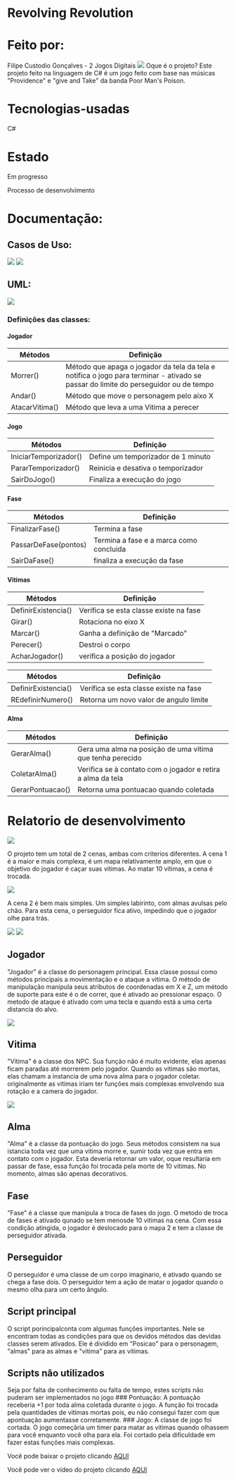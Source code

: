 # Revolving Revolution
# Feito por:
Filipe Custodio Gonçalves - 2 Jogos Digitais
<img src="https://i.ytimg.com/vi/UWnE9sCJEgw/maxresdefault.jpg">
Oque é o projeto?
Este projeto feito na linguagem de C# é um jogo feito com base nas músicas "Providence" e "give and Take" da banda Poor Man's Poison.

# Tecnologias-usadas
C#

# Estado
Em progresso

Processo de desenvolvimento

# Documentação:

## Casos de Uso:

  <img src="imagens/cdu.png">
  <img src="imagens/dcdu.png">
  
## UML:

  <img src="imagens/uml.png">
  
  ### Definições das classes:
  
  #### Jogador
  
| Métodos  | Definição |
| ------------- | ------------- |
| Morrer()  | Método que apaga o jogador da tela da tela e notifica o jogo para terminar - ativado se passar do limite do perseguidor ou de tempo  |
| Andar()  | Método que move o personagem pelo aixo X  |
| AtacarVitima() | Método que leva a uma Vitima a perecer |

  #### Jogo
  
| Métodos  | Definição |
| ------------- | ------------- |
| IniciarTemporizador()  | Define um temporizador de 1 minuto  |
| PararTemporizador()  | Reinicia e desativa o temporizador |
| SairDoJogo() | Finaliza a execução do jogo |

  #### Fase
  
| Métodos  | Definição |
| ------------- | ------------- |
| FinalizarFase()  | Termina a fase  |
| PassarDeFase(pontos)  | Termina a fase e a marca como concluida |
| SairDaFase() | finaliza a execução da fase |

  #### Vitimas
  
| Métodos  | Definição |
| ------------- | ------------- |
| DefinirExistencia()  | Verifica se esta classe existe na fase |
| Girar()  | Rotaciona no eixo X |
| Marcar() | Ganha a definição de "Marcado" |
| Perecer() | Destroi o corpo |
| AcharJogador() | verifica a posição do jogador |

| Métodos  | Definição |
| ------------- | ------------- |
| DefinirExistencia()  | Verifica se esta classe existe na fase |
| REdefinirNumero() | Retorna um novo valor de angulo limite |

  #### Alma
  
| Métodos  | Definição |
| ------------- | ------------- |
| GerarAlma()  | Gera uma alma na posição de uma vitima que tenha perecido |
| ColetarAlma()  | Verifica se à  contato com o jogador e retira a alma da tela  |
| GerarPontuacao()  | Retorna uma pontuacao quando coletada |

# Relatorio de desenvolvimento
<img src="imagens/mapa1.png">

  O projeto tem um total de 2 cenas, ambas com criterios diferentes. A cena 1 é a maior e mais complexa, é um mapa relativamente amplo, em que o objetivo do jogador é caçar suas vitimas. Ao matar 10 vítimas, a cena é trocada.
  
<img src="imagens/mapa2.png">

  A cena 2 é bem mais simples. Um simples labirinto, com almas avulsas pelo chão. Para esta cena, o perseguidor fica ativo, impedindo que o jogador olhe para trás.

<img src="imagens/cena2.png">
<img src="imagens/cena2lab.png">

## Jogador
  "Jogador" é a classe do personagem principal. Essa classe possui como métodos principais a movimentação e o ataque a vitima. O método de manipulação manipula seus atributos de coordenadas em X e Z, um método de suporte para este é o de correr, que é ativado ao pressionar espaço. O metodo de ataque é ativado com uma tecla e quando está a uma certa distancia do alvo.
  
  <img src="imagens/jogador2.png">

## Vitima
  "Vitima" é a classe dos NPC. Sua função não é muito evidente, elas apenas ficam paradas até morrerem pelo jogador. Quando as vitimas são mortas, elas chamam a instancia de uma nova alma para o jogador coletar. originalmente as vitimas iriam ter funções mais complexas envolvendo sua rotação e a camera do jogador.
  
  <img src="imagens/vitima.png">

## Alma
  "Alma" é a classe da pontuação do jogo. Seus métodos consistem na sua istancia toda vez que uma vitima morre e, sumir toda vez que entra em contato com o jogador. Esta deveria retornar um valor, oque resultaria em passar de fase, essa função foi trocada pela morte de 10 vitimas. No momento, almas são apenas decorativos.

## Fase
  "Fase" é a classe que manipula a troca de fases do jogo. O metodo de troca de fases é ativado qunado se tem menosde 10 vitimas na cena. Com essa condição atingida, o jogador é deslocado para o mapa 2 e tem a classe de perseguidor ativada.

## Perseguidor
  O perseguidor é uma classe de um corpo imaginario, é ativado quando se chega a fase dois. O perseguidor tem a ação de matar o jogador quando o mesmo olha para um certo ângulo.

## Script principal
  O script porincipalconta com algumas funções importantes. Nele se encontram todas as condições para que os devidos métodos das devidas classes serem ativados. Ele é dividido em "Posicao" para o personagem, "almas" para as almas e "vitima" para as vitimas.  

## Scripts não utilizados
  Seja por falta de conhecimento ou falta de tempo, estes scripts não puderam ser implementados no jogo
    ### Pontuação:
      A pontuação receberia +1 por toda alma coletada durante o jogo. A função foi trocada pela quantidades de vitimas mortas pois, eu não consegui fazer com que apontuação aumentasse corretamente.
    ### Jogo:
      A classe de jogo foi cortada. O jogo começãria um timer para matar as vitimas quando olhassem para você enquanto você olha para ela. Foi cortado pela dificuldade em fazer estas funções mais complexas.

      
Você pode baixar o projeto clicando <a href="https://drive.google.com/drive/folders/1AWDNZcu8nhrJSBwHbYN5tXzaKRZJpAZV?usp=sharing">AQUI</a>

Você pode ver o vídeo do projeto clicando <a href="https://www.youtube.com/watch?v=7Llk6MCayBM&t)https://www.youtube.com/watch?v=7Llk6MCayBM&t">AQUI</a>
